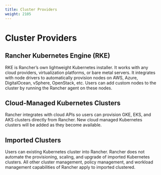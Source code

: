 ```yaml
---
title: Cluster Providers
weight: 2105
---
```


# Cluster Providers

## Rancher Kubernetes Engine (RKE)

RKE is Rancher’s own lightweight Kubernetes installer. It works with any cloud providers, virtualization platforms, or bare metal servers. It integrates with node drivers to automatically provision nodes on AWS, Azure, DigitalOcean, vSphere, OpenStack, etc. Users can add custom nodes to the cluster by running the Rancher agent on these nodes.

## Cloud-Managed Kubernetes Clusters

Rancher integrates with cloud APIs so users can provision GKE, EKS, and AKS clusters directly from Rancher. New cloud managed Kubernetes clusters will be added as they become available.

## Imported Clusters

Users can existing Kubernetes cluster into Rancher. Rancher does not automate the provisioning, scaling, and upgrade of imported Kubernetes clusters. All other cluster management, policy management, and workload management capabilities of Rancher apply to imported clustered.
